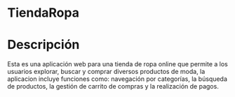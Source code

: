 # TiendaRopa

# Descripción

Esta es una aplicación web para una tienda de ropa online que permite a los usuarios explorar, buscar y comprar diversos productos de moda, la aplicacion incluye funciones como: navegación por categorías, la búsqueda de productos, la gestión de carrito de compras y la realización de pagos.
